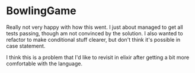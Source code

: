 # BowlingGame

Really not very happy with how this went. I just about managed to get all tests
passing, though am not convinced by the solution. I also wanted to refactor to
make conditional stuff clearer, but don't think it's possible in case statement.

I think this is a problem that I'd like to revisit in elixir after getting a bit
more comfortable with the language.
